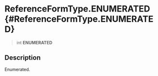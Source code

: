 ReferenceFormType.ENUMERATED {#ReferenceFormType.ENUMERATED}
============================

> int **ENUMERATED**

Description
-----------

Enumerated.
